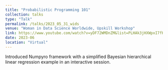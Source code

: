 ```yaml
---
title: "Probabilistic Programming 101"
collection: talks
type: "Talk"
permalink: /talks/2023_05_31_wids
venue: "Woman in Data Science Worldwide, Upskill Workshop"
link: https://www.youtube.com/watch?v=yDF72WMDnZM&list=PLHAk3jHXWpxI7fHw8m5PhrpSRpR3NIjQo&index=33&ab_channel=WomeninDataScienceWorldwide
date: 2023-06
location: "Virtual"
---
```

Introduced Numpyro framework with a simplified Bayesian hierarchical linear regression example in an interactive session.